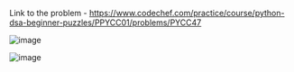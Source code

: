 Link to the problem - https://www.codechef.com/practice/course/python-dsa-beginner-puzzles/PPYCC01/problems/PYCC47


![image](https://github.com/Haleshot/Competitive-Programming/assets/57552973/e7f050f6-d3b9-48d0-8992-fe11071badb7)


![image](https://github.com/Haleshot/Competitive-Programming/assets/57552973/7bc2f4b3-4d1f-4017-a91d-5410adc7de6d)
